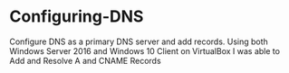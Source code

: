 # Configuring-DNS
Configure DNS as a primary DNS server and add records.
Using both Windows Server 2016 and Windows 10 Client on VirtualBox I was able to Add and Resolve A and CNAME Records

